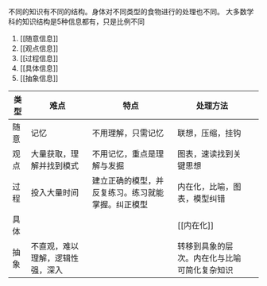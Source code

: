 不同的知识有不同的结构。身体对不同类型的食物进行的处理也不同。
大多数学科的知识结构是5种信息都有，只是比例不同

1. [[随意信息]]
2. [[观点信息]]
3. [[过程信息]]
4. [[具体信息]]
5. [[抽象信息]]

| 类型 | 难点                             | 特点                                               | 处理方法                     |     |
| ---- | -------------------------------- | -------------------------------------------------- | ---------------------------- | --- |
| 随意 | 记忆                             | 不用理解，只需记忆                                 | 联想，压缩，挂钩             |     |
| 观点 | 大量获取，理解并找到模式         | 不用记忆，重点是理解与发掘                         | 图表，速读找到关键思想       |     |
| 过程 | 投入大量时间                     | 建立正确的模型，并反复练习。练习就能掌握。纠正模型 | 内在化，比喻，图表，模型纠错 |     |
| 具体 |                                  |                                                    | [[内在化]]                   |     |
| 抽象 | 不直观，难以理解，逻辑性强，深入 |                                                    | 转移到具象的层次。内在化与比喻可简化复杂知识                             |     |
